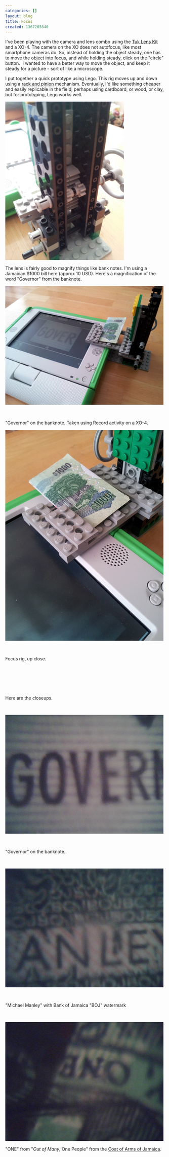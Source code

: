 ```yaml
---
categories: []
layout: blog
title: Focus
created: 1367265840
---
```

<p>I&#39;ve been playing with the camera and lens combo using the <a href="http://www.olpcsf.org/node/117" target="_blank">Tuk Lens Kit</a> and a XO-4. The camera on the XO does not autofocus, like most smartphone cameras do. So, instead of holding the object steady, one has to move the object into focus, and while holding steady, click on the &quot;circle&quot; button.&nbsp; I wanted to have a better way to move the object, and keep it steady for a picture - sort of like a microscope.</p>
<p>I put together a quick prototype using Lego. This rig moves up and down using a <a href="http://en.wikipedia.org/wiki/Rack_and_pinion" target="_blank">rack and pinion</a> mechanism. Eventually, I&#39;d like something cheaper and easily replicable in the field, perhaps using cardboard, or wood, or clay, but for prototyping, Lego works well.</p>
<p><img alt="" src="/sites/default/files/u8/20130425_100506.jpg" style="height: 500px; width: 375px;" /></p>
<p>The lens is fairly good to magnify things like bank notes. I&#39;m using a Jamaican $1000 bill here (approx 10 USD). Here&#39;s a magnification of the word &quot;Governor&quot; from the banknote.</p>
<p><img alt="" src="/sites/default/files/u8/20130424_141419.jpg" style="height: 375px; width: 500px;" /></p>
<p>&nbsp;</p>
<p>&quot;Governor&quot; on the banknote. Taken using Record activity on a XO-4.</p>
<p><img alt="" src="/sites/default/files/u8/20130424_141540.jpg" style="width: 500px; height: 666px;" /></p>
<p>&nbsp;</p>
<p>Focus rig, up close.</p>
<p>&nbsp;</p>
<p>&nbsp;</p>
<p>&nbsp;</p>
<p>Here are the closeups.</p>
<p>&nbsp;</p>
<p><img alt="" src="/sites/default/files/u8/Photo%20by%20sameer_6.jpeg" style="width: 500px; height: 375px;" /></p>
<p>&nbsp;</p>
<p>&quot;Governor&quot; on the banknote.</p>
<p>&nbsp;</p>
<p><img alt="" src="/sites/default/files/u8/Photo%20by%20sameer_3_0.jpeg" style="width: 500px; height: 375px;" /></p>
<p>&nbsp;</p>
<p>&quot;Michael Manley&quot; with Bank of Jamaica &quot;BOJ&quot; watermark</p>
<p>&nbsp;</p>
<p><img alt="" src="/sites/default/files/u8/Photo%20by%20sameer_2_0.jpeg" style="width: 500px; height: 375px;" /></p>
<p>&quot;ONE&quot; from <span class="st">&quot;<em>Out of Many</em>, One People<wbr />&quot;</span><span class="st"><em> </em>from the <a href="http://en.wikipedia.org/wiki/Coat_of_arms_of_Jamaica" target="_blank">Coat of Arms</a></span><a href="http://en.wikipedia.org/wiki/Coat_of_arms_of_Jamaica" target="_blank"> of Jamaica</a>.</p>
<p>&nbsp;</p>
